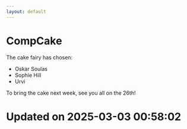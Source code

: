 ```yaml
---
layout: default
---
```


#  CompCake

The cake fairy has chosen:
  -  Oskar Soulas
  -  Sophie Hill
  -  Urvi

To bring the cake next week, see you all on the 26th!


# Updated on 2025-03-03 00:58:02

